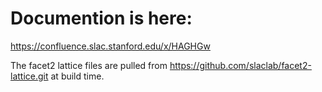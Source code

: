 # Documention is here:
https://confluence.slac.stanford.edu/x/HAGHGw

The facet2 lattice files are pulled from https://github.com/slaclab/facet2-lattice.git at build time.